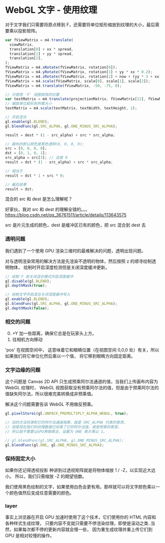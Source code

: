 # WebGL 文字 - 使用纹理

对于文字我们只需要将原点移到 F，还需要将单位矩形缩放到纹理的大小，最后需要乘以投影矩阵。

```js
var fViewMatrix = m4.translate(
  viewMatrix,
  translation[0] + xx * spread,
  translation[1] + yy * spread,
  translation[2],
);
fViewMatrix = m4.xRotate(fViewMatrix, rotation[0]);
fViewMatrix = m4.yRotate(fViewMatrix, rotation[1] + yy * xx * 0.2);
fViewMatrix = m4.zRotate(fViewMatrix, rotation[2] + now + (yy * 3 + xx) * 0.1);
fViewMatrix = m4.scale(fViewMatrix, scale[0], scale[1], scale[2]);
fViewMatrix = m4.translate(fViewMatrix, -50, -75, 0);

// 只使用 'F' 视图矩阵的位置
var textMatrix = m4.translate(projectionMatrix, fViewMatrix[12], fViewMatrix[13], fViewMatrix[14]);
// 缩放单位矩形到所需大小
textMatrix = m4.scale(textMatrix, textWidth, textHeight, 1);
```

```js
// 开启混合
gl.enable(gl.BLEND);
gl.blendFunc(gl.SRC_ALPHA, gl.ONE_MINUS_SRC_ALPHA);

result = dest * (1 - src_alpha) + src * src_alpha;

// 画布的默认颜色是黑色透明(0, 0, 0, 0);
src = [0, 0, 0, 0];
dst = [0, 1, 0, 1];
src_alpha = src[3]; // 这是 0
result = dst * (1 - src_alpha) + src * src_alpha;

// 相当于
result = dst * 1 + src * 0;

// 最后结果
result = dst;
```

混合的 src 和 dest 是怎么理解呢？

好家伙，我对 src 和 dest 的理解全错的。。。
https://blog.csdn.net/qq_36761511/article/details/113643575

src 是片元生成的颜色，dest 是缓冲区已有的颜色，把 src 混合到 dest 去

### 透明问题

我们遇到了一个使用 GPU 渲染三维时的最难解决的问题，透明出现问题。

对与透明渲染常用的解决方法是先渲染不透明的物体，然后按照 z 的顺寻绘制透明物体， 绘制时开启深度检测但是关闭深度缓冲更新。

```js
// 绘制 F 前关闭混合模式开启深度缓冲
gl.disable(gl.BLEND);
gl.depthMask(true);

// 绘制文字开启混合关闭深度缓冲写入
gl.enable(gl.BLEND);
gl.blendFunc(gl.SRC_ALPHA, gl.ONE_MINUS_SRC_ALPHA);
gl.depthMask(false);
```

### 相交的问题

0. +Y 加一些距离，确保它总是在玩家头上方。
1. 往相机方向移动

'pos' 在视图空间中， 这意味着它和眼睛位置（在视图空间 0,0,0 处）有关，所以如果我们将它单位化然后乘以一个值， 将它移到眼睛方向固定距离。

### 文字边缘的问题

这个问题是 Canvas 2D API 只生成预乘阿尔法通道的值，当我们上传画布内容为 WebGL 纹理时， WebGL 视图获取没有预乘阿尔法的值，但是由于预乘阿尔法的值缺失阿尔法，所以很难完美转换成非预乘值。

解决这个问题需要告诉 WebGL 不用做反预乘。

```js
gl.pixelStorei(gl.UNPACK_PREMULTIPLY_ALPHA_WEBGL, true);

// 旧的方法将源和它的阿尔法通道相乘，就是 SRC_ALPHA 代表的意思。
// 但是现在我们的纹理数据已经乘了它的阿尔法值，就是预乘的意思。
// 所以就不需要让GPU再做乘法，设置为 ONE 表示乘以 1。

// gl.blendFunc(gl.SRC_ALPHA, gl.ONE_MINUS_SRC_ALPHA);
gl.blendFunc(gl.ONE, gl.ONE_MINUS_SRC_ALPHA);
```

### 保持固定大小

如果你还记得透视投影 种讲到过透视矩阵就是将物体缩放 1 / -Z，以实现近大远小。
所以，我们只需缩放 -Z 的期望倍数。

我们使用黑色绘制的文字，如果使用白色会更有用。那样就可以将文字颜色乘以一个颜色值然后变成任意需要的颜色。

### layer

事实上浏览器在开启 GPU 加速时使用了这个技术，它们使用你的 HTML 内容和各种样式生成纹理， 只要内容不变就只需要不停渲染纹理，即使是滚动之类..当然，如果每次都不停的更新内容就会慢一些， 因为重生成纹理并重上传它们到 GPU 是相对较慢的操作。
